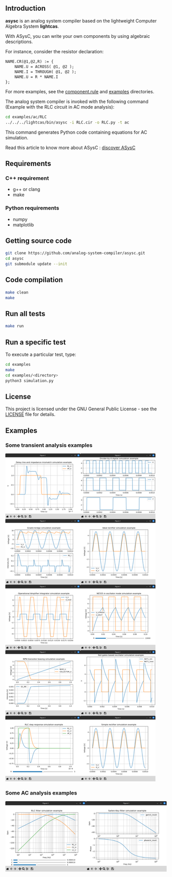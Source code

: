 
## Introduction ##

**asysc** is an analog system compiler based on the lightweight Computer Algebra System **lightcas**.

With ASysC, you can write your own components by using algebraic descriptions. 

For instance, consider the resistor declaration:

    NAME.CR(@1,@2,R) := { 
        NAME.U = ACROSS( @1, @2 ); 
        NAME.I = THROUGH( @1, @2 ); 
        NAME.U = R * NAME.I 
    };

For more examples, see the [component.rule](https://github.com/analog-system-compiler/lightcas/blob/3b8b692d76aa31503276b9a10259393b8f68dcf0/rules/components.rule) and [examples](examples) directories.

The analog system compiler is invoked with the following command (Example with the RLC circuit in AC mode analysis):

```bash
cd examples/ac/RLC
../../../lightcas/bin/asysc -i RLC.cir -o RLC.py -t ac
```

This command generates Python code containing equations for AC simulation.

Read this article to know more about ASysC : [discover ASysC](doc/build/index.pdf)

## Requirements

### C++ requirement
- g++ or clang
- make
  
### Python requirements
- numpy
- matplotlib
  
## Getting source code
```bash
git clone https://github.com/analog-system-compiler/asysc.git
cd asysc
git submodule update --init
```

## Code compilation

```bash
make clean
make
```

## Run all tests

```bash
make run
```

## Run a specific test

To execute a particular test, type:

```bash
cd examples
make
cd examples/<directory>
python3 simulation.py
```

## License

This project is licensed under the GNU General Public License - see the [LICENSE](LICENSE) file for details.

## Examples

### Some transient analysis examples

![Transient examples](doc/trans_analysis.png)

### Some AC analysis examples

![AC examples](doc/ac_analysis.png)

